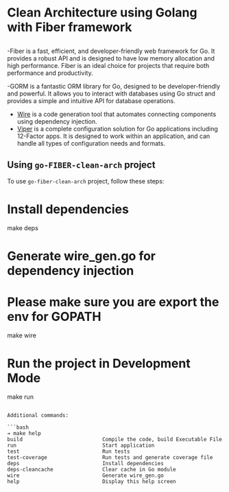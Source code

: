 # Clean Architecture using Golang with Fiber framework

## 

-Fiber is a fast, efficient, and developer-friendly web framework for Go. It provides a robust API and is designed to have low memory allocation and high performance. Fiber is an ideal choice for projects that require both performance and productivity.

-GORM is a fantastic ORM library for Go, designed to be developer-friendly and powerful. It allows you to interact with databases using Go struct and provides a simple and intuitive API for database operations.

- [Wire](https://github.com/google/wire) is a code generation tool that automates connecting components using dependency injection.
- [Viper](https://github.com/spf13/viper) is a complete configuration solution for Go applications including 12-Factor apps. It is designed to work within an application, and can handle all types of configuration needs and formats.

## Using `go-FIBER-clean-arch` project

To use `go-fiber-clean-arch` project, follow these steps:
# Install dependencies
make deps

# Generate wire_gen.go for dependency injection
# Please make sure you are export the env for GOPATH
make wire

# Run the project in Development Mode
make run
```

Additional commands:

```bash
➔ make help
build                          Compile the code, build Executable File
run                            Start application
test                           Run tests
test-coverage                  Run tests and generate coverage file
deps                           Install dependencies
deps-cleancache                Clear cache in Go module
wire                           Generate wire_gen.go
help                           Display this help screen
```


